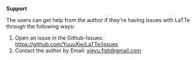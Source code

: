 **Support**

The users can get help from the author if they're having issues with LaTTe through the following ways:

1. Open an issue in the Github-Issues: https://github.com/YuuuXie/LaTTe/issues
2. Contact the author by Email: xieyu.fish@gmail.com
